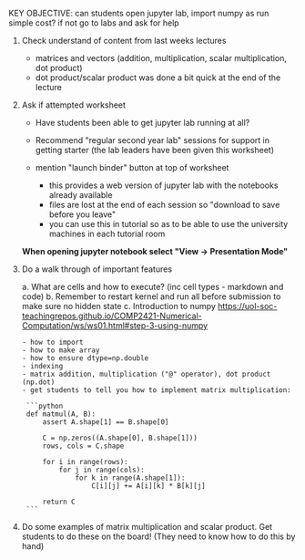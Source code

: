 

KEY OBJECTIVE: can students open jupyter lab, import numpy as run simple cost? if not go to labs and ask for help

1. Check understand of content from last weeks lectures

	- matrices and vectors (addition, multiplication, scalar multiplication, dot product)
	- dot product/scalar product was done a bit quick at the end of the lecture

2. Ask if attempted worksheet

   - Have students been able to get jupyter lab running at all?
   - Recommend "regular second year lab" sessions for support in getting starter (the lab leaders have been given this worksheet)
   - mention "launch binder" button at top of worksheet

	 - this provides a web version of jupyter lab with the notebooks already available
	 - files are lost at the end of each session so "download to save before you leave"
	 - you can use this in tutorial so as to be able to use the university machines in each tutorial room

	**When opening jupyter notebook select "View -> Presentation Mode"**

3. Do a walk through of important features

	a. What are cells and how to execute? (inc cell types - markdown and code)
	b. Remember to restart kernel and run all before submission to make sure no hidden state
	c. Introduction to numpy https://uol-soc-teachingrepos.github.io/COMP2421-Numerical-Computation/ws/ws01.html#step-3-using-numpy

       - how to import
	   - how to make array
	   - how to ensure dtype=np.double
	   - indexing
	   - matrix addition, multiplication ("@" operator), dot product (np.dot)
	   - get students to tell you how to implement matrix multiplication:

		```python
		def matmul(A, B):
			assert A.shape[1] == B.shape[0]

			C = np.zeros((A.shape[0], B.shape[1]))
			rows, cols = C.shape

			for i in range(rows):
				for j in range(cols):
					for k in range(A.shape[1]):
						C[i][j] += A[i][k] * B[k][j]

			return C
		```

4. Do some examples of matrix multiplication and scalar product. Get students to do these on the board!
   (They need to know how to do this by hand)
